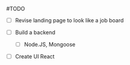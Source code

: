 #TODO

* [ ] Revise landing page to look  like a job board

* [ ] Build a backend 
    * [ ] Node.JS, Mongoose

* [ ] Create UI React


